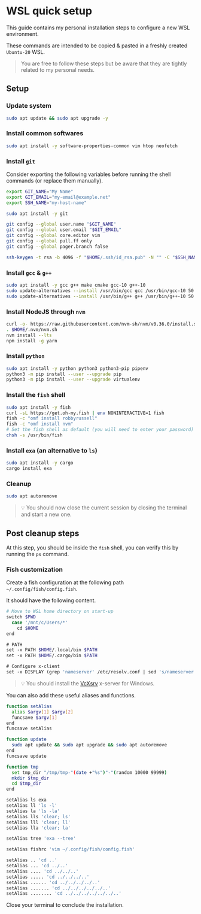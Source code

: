 # WSL quick setup

This guide contains my personal installation steps to configure a new WSL environment.

These commands are intended to be copied & pasted in a freshly created `Ubuntu-20` WSL.

> You are free to follow these steps but be aware that they are tightly related to my personal needs.

## Setup

### Update system

```sh
sudo apt update && sudo apt upgrade -y
```

### Install common softwares

```sh
sudo apt install -y software-properties-common vim htop neofetch
```

### Install `git`

Consider exporting the following variables before running the shell commands (or replace them manually).
```sh
export GIT_NAME="My Name"
export GIT_EMAIL="my-email@example.net"
export SSH_NAME="my-host-name"
```

```sh
sudo apt install -y git

git config --global user.name "$GIT_NAME"
git config --global user.email "$GIT_EMAIL"
git config --global core.editor vim
git config --global pull.ff only
git config --global pager.branch false

ssh-keygen -t rsa -b 4096 -f "$HOME/.ssh/id_rsa.pub" -N "" -C "$SSH_NAME"
```

### Install `gcc` & `g++`

```sh
sudo apt install -y gcc g++ make cmake gcc-10 g++-10
sudo update-alternatives --install /usr/bin/gcc gcc /usr/bin/gcc-10 50
sudo update-alternatives --install /usr/bin/g++ g++ /usr/bin/g++-10 50
```

### Install NodeJS through `nvm`

```sh
curl -o- https://raw.githubusercontent.com/nvm-sh/nvm/v0.36.0/install.sh | bash
. $HOME/.nvm/nvm.sh
nvm install --lts
npm install -g yarn
```

### Install `python`

```sh
sudo apt install -y python python3 python3-pip pipenv
python3 -m pip install --user --upgrade pip
python3 -m pip install --user --upgrade virtualenv
```

### Install the `fish` shell

```sh
sudo apt install -y fish
curl -sL https://get.oh-my.fish | env NONINTERACTIVE=1 fish
fish -c "omf install robbyrussell"
fish -c "omf install nvm"
# Set the fish shell as default (you will need to enter your password)
chsh -s /usr/bin/fish
```

### Install `exa` (an alternative to `ls`)

```sh
sudo apt install -y cargo
cargo install exa
```

### Cleanup

```sh
sudo apt autoremove
```

> 💡 You should now close the current session by closing the terminal and start a new one.


## Post cleanup steps

At this step, you should be inside the `fish` shell, you can verify this by running the `ps` command.

### Fish customization

Create a fish configuration at the following path `~/.config/fish/config.fish`.

It should have the following content.

```sh
# Move to WSL home directory on start-up
switch $PWD
  case '/mnt/c/Users/*'
    cd $HOME
end

# PATH
set -x PATH $HOME/.local/bin $PATH
set -x PATH $HOME/.cargo/bin $PATH

# Configure x-client
set -x DISPLAY (grep 'nameserver' /etc/resolv.conf | sed 's/nameserver //'):0
```

> 💡 You should install the [VcXsrv](https://sourceforge.net/projects/vcxsrv) x-server for Windows.

You can also add these useful aliases and functions.

```sh
function setAlias
  alias $argv[1] $argv[2]
  funcsave $argv[1]
end
funcsave setAlias

function update
  sudo apt update && sudo apt upgrade && sudo apt autoremove
end
funcsave update

function tmp
  set tmp_dir "/tmp/tmp-"(date +"%s")"-"(random 10000 99999)
  mkdir $tmp_dir
  cd $tmp_dir
end

setAlias ls exa
setAlias ll 'ls -l'
setAlias la 'ls -la'
setAlias lls 'clear; ls'
setAlias lll 'clear; ll'
setAlias lla 'clear; la'

setAlias tree 'exa --tree'

setAlias fishrc 'vim ~/.config/fish/config.fish'

setAlias .. 'cd ..'
setAlias ... 'cd ../..'
setAlias .... 'cd ../../..'
setAlias ..... 'cd ../../../..'
setAlias ...... 'cd ../../../../..'
setAlias ....... 'cd ../../../../../..'
setAlias ........ 'cd ../../../../../../..'
```

Close your terminal to conclude the installation.
